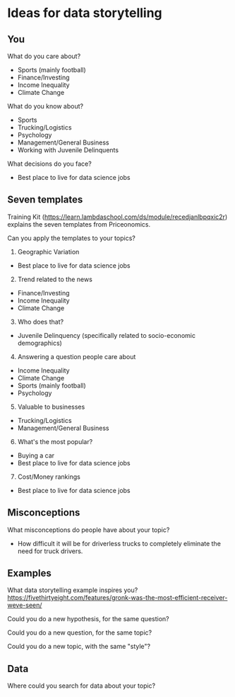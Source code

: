 # Ideas for data storytelling

## You

What do you care about?
- Sports (mainly football)
- Finance/Investing
- Income Inequality
- Climate Change

What do you know about?
- Sports
- Trucking/Logistics
- Psychology
- Management/General Business
- Working with Juvenile Delinquents


What decisions do you face?
- Best place to live for data science jobs

## Seven templates

Training Kit (https://learn.lambdaschool.com/ds/module/recedjanlbpqxic2r) explains the seven templates from Priceonomics.

Can you apply the templates to your topics? 

1. Geographic Variation
- Best place to live for data science jobs

2. Trend related to the news
- Finance/Investing
- Income Inequality
- Climate Change

3. Who does that?
- Juvenile Delinquency (specifically related to socio-economic demographics)

4. Answering a question people care about
- Income Inequality
- Climate Change
- Sports (mainly football)
- Psychology

5. Valuable to businesses
- Trucking/Logistics
- Management/General Business

6. What's the most popular?
- Buying a car
- Best place to live for data science jobs

7. Cost/Money rankings
- Best place to live for data science jobs

## Misconceptions

What misconceptions do people have about your topic?
- How difficult it will be for driverless trucks to completely eliminate the need for truck drivers.

## Examples

What data storytelling example inspires you?
https://fivethirtyeight.com/features/gronk-was-the-most-efficient-receiver-weve-seen/


Could you do a new hypothesis, for the same question?


Could you do a new question, for the same topic?


Could you do a new topic, with the same "style"?


## Data

Where could you search for data about your topic?

